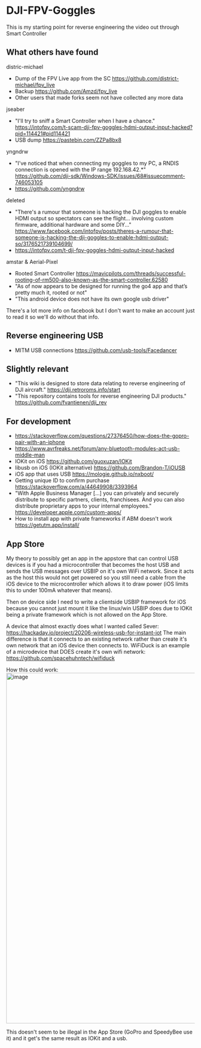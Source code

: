 # DJI-FPV-Goggles

This is my starting point for reverse engineering the video out through Smart Controller

## What others have found

distric-michael
- Dump of the FPV Live app from the SC https://github.com/district-michael/fpv_live
- Backup https://github.com/Amzd/fpv_live
- Other users that made forks seem not have collected any more data

jseaber
- "I'll try to sniff a Smart Controller when I have a chance." https://intofpv.com/t-scam-dji-fpv-goggles-hdmi-output-input-hacked?pid=114421#pid114421
- USB dump https://pastebin.com/ZZPa8bx8

yngndrw
- "I've noticed that when connecting my goggles to my PC, a RNDIS connection is opened with the IP range 192.168.42.*" https://github.com/dji-sdk/Windows-SDK/issues/68#issuecomment-746053105 
- https://github.com/yngndrw

deleted
- "There's a rumour that someone is hacking the DJI goggles to enable HDMI output so spectators can see the flight... involving custom firmware, additional hardware and some DIY..." https://www.facebook.com/intofpv/posts/theres-a-rumour-that-someone-is-hacking-the-dji-goggles-to-enable-hdmi-output-so/3176521739104699/
- https://intofpv.com/t-dji-fpv-goggles-hdmi-output-input-hacked

amstar & Aerial-Pixel
- Rooted Smart Controller https://mavicpilots.com/threads/successful-rooting-of-rm500-also-known-as-the-smart-controller.62580
- "As of now appears to be designed for running the go4 app and that’s pretty much it, rooted or not"
- "This android device does not have its own google usb driver"

There's a lot more info on facebook but I don't want to make an account just to read it so we'll do without that info.

## Reverse engineering USB

- MITM USB connections https://github.com/usb-tools/Facedancer

## Slightly relevant

- "This wiki is designed to store data relating to reverse engineering of DJI aircraft." https://dji.retroroms.info/start
- "This repository contains tools for reverse engineering DJI products." https://github.com/fvantienen/dji_rev

## For development

- https://stackoverflow.com/questions/27376450/how-does-the-gopro-pair-with-an-iphone
- https://www.avrfreaks.net/forum/any-bluetooth-modules-act-usb-middle-man
- IOKit on iOS https://github.com/guoxuzan/IOKit
- libusb on iOS (IOKit alternative) https://github.com/Brandon-T/iOUSB
- iOS app that uses USB https://mologie.github.io/nxboot/
- Getting unique ID to confirm purchase https://stackoverflow.com/a/44649908/3393964
- "With Apple Business Manager [...] you can privately and securely distribute to specific partners, clients, franchisees. And you can also distribute proprietary apps to your internal employees." https://developer.apple.com/custom-apps/
- How to install app with private frameworks if ABM doesn't work https://getutm.app/install/

## App Store

My theory to possibly get an app in the appstore that can control USB devices is if you had a microcontroller that becomes the host USB and sends the USB messages over USBIP on it's own WiFi network. Since it acts as the host this would not get powered so you still need a cable from the iOS device to the microcontroller which allows it to draw power (iOS limits this to under 100mA whatever that means).

Then on device side I need to write a clientside USBIP framework for iOS because you cannot just mount it like the linux/win USBIP does due to IOKit being a private framework which is not allowed on the App Store. 

A device that almost exactly does what I wanted called Sever: https://hackaday.io/project/20206-wireless-usb-for-instant-iot
The main difference is that it connects to an existing network rather than create it's own network that an iOS device then connects to. WiFiDuck is an example of a microdevice that DOES create it's own wifi network: https://github.com/spacehuhntech/wifiduck

How this could work:
<img width="935" alt="image" src="https://user-images.githubusercontent.com/17001151/113121481-fefd1e80-9212-11eb-8719-b0769b074cc0.png">

This doesn't seem to be illegal in the App Store (GoPro and SpeedyBee use it) and it get's the same result as IOKit and a usb.
